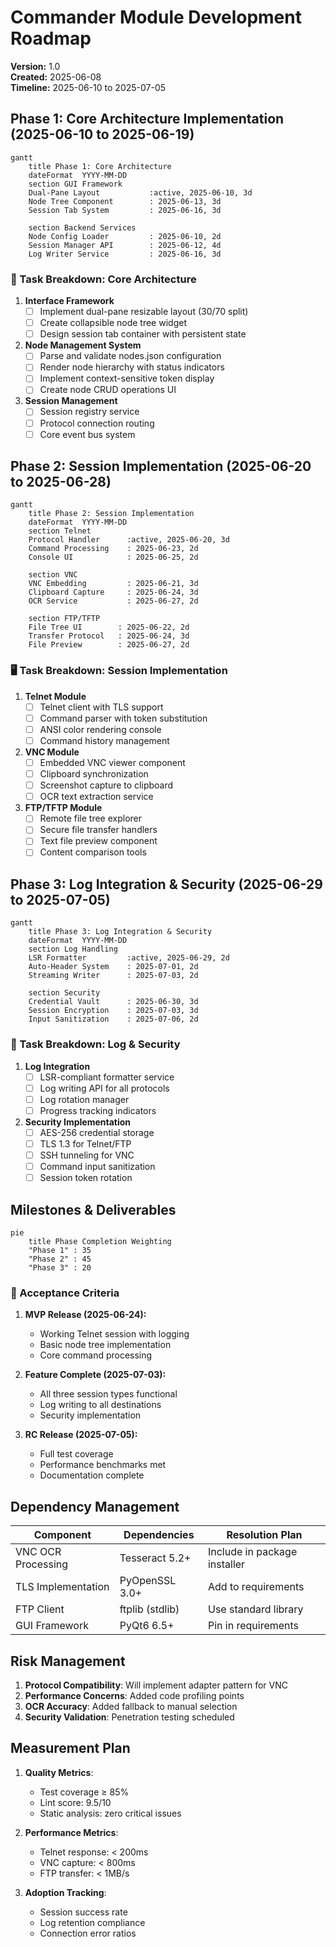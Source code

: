 # Commander Module Development Roadmap

**Version:** 1.0  
**Created:** 2025-06-08  
**Timeline:** 2025-06-10 to 2025-07-05  

## Phase 1: Core Architecture Implementation (2025-06-10 to 2025-06-19)
```mermaid
gantt
    title Phase 1: Core Architecture
    dateFormat  YYYY-MM-DD
    section GUI Framework
    Dual-Pane Layout           :active, 2025-06-10, 3d
    Node Tree Component        : 2025-06-13, 3d
    Session Tab System         : 2025-06-16, 3d
    
    section Backend Services
    Node Config Loader         : 2025-06-10, 2d
    Session Manager API        : 2025-06-12, 4d
    Log Writer Service         : 2025-06-16, 3d
```

### 👥 Task Breakdown: Core Architecture

1. **Interface Framework**
   - [ ] Implement dual-pane resizable layout (30/70 split)
   - [ ] Create collapsible node tree widget
   - [ ] Design session tab container with persistent state

2. **Node Management System**
   - [ ] Parse and validate nodes.json configuration
   - [ ] Render node hierarchy with status indicators
   - [ ] Implement context-sensitive token display
   - [ ] Create node CRUD operations UI

3. **Session Management**
   - [ ] Session registry service
   - [ ] Protocol connection routing
   - [ ] Core event bus system

## Phase 2: Session Implementation (2025-06-20 to 2025-06-28)
```mermaid
gantt
    title Phase 2: Session Implementation
    dateFormat  YYYY-MM-DD
    section Telnet
    Protocol Handler      :active, 2025-06-20, 3d
    Command Processing    : 2025-06-23, 2d
    Console UI            : 2025-06-25, 2d
    
    section VNC
    VNC Embedding         : 2025-06-21, 3d
    Clipboard Capture     : 2025-06-24, 3d
    OCR Service           : 2025-06-27, 2d
    
    section FTP/TFTP
    File Tree UI        : 2025-06-22, 2d
    Transfer Protocol   : 2025-06-24, 3d
    File Preview        : 2025-06-27, 2d
```

### 🖥️ Task Breakdown: Session Implementation

1. **Telnet Module**
   - [ ] Telnet client with TLS support
   - [ ] Command parser with token substitution
   - [ ] ANSI color rendering console
   - [ ] Command history management

2. **VNC Module**
   - [ ] Embedded VNC viewer component
   - [ ] Clipboard synchronization
   - [ ] Screenshot capture to clipboard
   - [ ] OCR text extraction service

3. **FTP/TFTP Module**
   - [ ] Remote file tree explorer
   - [ ] Secure file transfer handlers
   - [ ] Text file preview component
   - [ ] Content comparison tools

## Phase 3: Log Integration & Security (2025-06-29 to 2025-07-05)
```mermaid
gantt
    title Phase 3: Log Integration & Security
    dateFormat  YYYY-MM-DD
    section Log Handling
    LSR Formatter         :active, 2025-06-29, 2d
    Auto-Header System    : 2025-07-01, 2d
    Streaming Writer      : 2025-07-03, 2d
    
    section Security
    Credential Vault      : 2025-06-30, 3d
    Session Encryption    : 2025-07-03, 3d
    Input Sanitization    : 2025-07-06, 2d
```

### 🔐 Task Breakdown: Log & Security

1. **Log Integration**
   - [ ] LSR-compliant formatter service
   - [ ] Log writing API for all protocols
   - [ ] Log rotation manager
   - [ ] Progress tracking indicators

2. **Security Implementation**
   - [ ] AES-256 credential storage
   - [ ] TLS 1.3 for Telnet/FTP
   - [ ] SSH tunneling for VNC
   - [ ] Command input sanitization
   - [ ] Session token rotation

## Milestones & Deliverables
```mermaid
pie
    title Phase Completion Weighting
    "Phase 1" : 35
    "Phase 2" : 45
    "Phase 3" : 20
```

### 🎯 Acceptance Criteria
1. **MVP Release (2025-06-24):**
   - Working Telnet session with logging
   - Basic node tree implementation
   - Core command processing
   
2. **Feature Complete (2025-07-03):**
   - All three session types functional
   - Log writing to all destinations
   - Security implementation
   
3. **RC Release (2025-07-05):**
   - Full test coverage
   - Performance benchmarks met
   - Documentation complete

## Dependency Management
| Component          | Dependencies                     | Resolution Plan              |
|--------------------|----------------------------------|------------------------------|
| VNC OCR Processing | Tesseract 5.2+                   | Include in package installer |
| TLS Implementation | PyOpenSSL 3.0+                   | Add to requirements          |
| FTP Client         | ftplib (stdlib)                  | Use standard library         |
| GUI Framework      | PyQt6 6.5+                       | Pin in requirements          |

## Risk Management
1. **Protocol Compatibility**: Will implement adapter pattern for VNC
2. **Performance Concerns**: Added code profiling points
3. **OCR Accuracy**: Added fallback to manual selection
4. **Security Validation**: Penetration testing scheduled

## Measurement Plan
1. **Quality Metrics**:
   - Test coverage ≥ 85%
   - Lint score: 9.5/10
   - Static analysis: zero critical issues
   
2. **Performance Metrics**:
   - Telnet response: < 200ms
   - VNC capture: < 800ms
   - FTP transfer: < 1MB/s

3. **Adoption Tracking**:
   - Session success rate
   - Log retention compliance
   - Connection error ratios
```